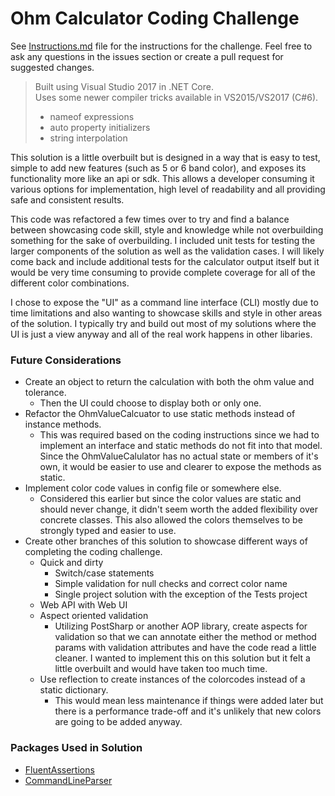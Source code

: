 # Ohm Calculator Coding Challenge

See [Instructions.md](Instructions.md) file for the instructions for the challenge. Feel free to ask any questions in the issues section or create a pull request for suggested changes.

>Built using Visual Studio 2017 in .NET Core.  
>Uses some newer compiler tricks available in VS2015/VS2017 (C#6).  
>  *  nameof expressions
>  *  auto property initializers
>  *  string interpolation

This solution is a little overbuilt but is designed in a way that is easy to test, 
simple to add new features (such as 5 or 6 band color), and exposes its functionality more like 
an api or sdk. This allows a developer consuming it various options for implementation, high level of readability 
and all providing safe and consistent results. 

This code was refactored a few times over to try and find a balance between showcasing code skill, style and knowledge while not overbuilding something for the sake of overbuilding. I included unit tests for testing the larger components of the solution as well as the validation cases. I will likely come back and include additional tests for the calculator output itself but it would be very time consuming to provide complete coverage for all of the different color combinations.

I chose to expose the "UI" as a command line interface (CLI) mostly due to time limitations and also wanting to showcase skills and style in other areas of the solution. I typically try and build out most of my solutions where the UI is just a view anyway and all of the real work happens in other libaries. 

### Future Considerations
  
  * Create an object to return the calculation with both the ohm value and tolerance. 
    * Then the UI could choose to display both or only one.
  * Refactor the OhmValueCalcuator to use static methods instead of instance methods.
    * This was required based on the coding instructions since we had to implement an interface and static methods do not fit into that model. Since the OhmValueCalulator has no actual state or members of it's own, it would be easier to use and clearer to expose the methods as static.
  * Implement color code values in config file or somewhere else. 
    * Considered this earlier but since the color values are static and should never change, it didn't seem worth the added flexibility over concrete classes. This also allowed the colors themselves to be strongly typed and easier to use.
  * Create other branches of this solution to showcase different ways of completing the coding challenge.
    * Quick and dirty
      * Switch/case statements
      * Simple validation for null checks and correct color name
      * Single project solution with the exception of the Tests project
    * Web API with Web UI
    * Aspect oriented validation
      * Utilizing PostSharp or another AOP library, create aspects for validation so that we can annotate either the method or method params with validation attributes and have the code read a little cleaner. I wanted to implement this on this solution but it felt a little overbuilt and would have taken too much time.
    * Use reflection to create instances of the colorcodes instead of a static dictionary.
      * This would mean less maintenance if things were added later but there is a performance trade-off and it's unlikely that new colors are going to be added anyway.

### Packages Used in Solution
  * [FluentAssertions](https://github.com/fluentassertions/fluentassertions)
  * [CommandLineParser](https://github.com/commandlineparser/commandline)
